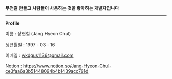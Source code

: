 **무언갈 만들고 사람들이 사용하는 것을 좋아하는 개발자입니다**

***

**Profile**

이름 : 장현철 (Jang Hyeon Chul)

생년월일 : 1997 - 03 - 16

이메일 : wkdgus1136@gmail.com

Notion : https://www.notion.so/Jang-Hyeon-Chul-ce3faa6a3b51448094b4b1439acc791d





